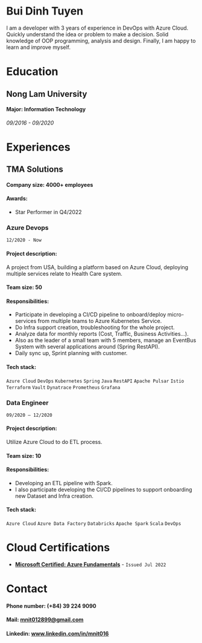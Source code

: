 # Bui Dinh Tuyen

I am a developer with 3 years of experience in DevOps with Azure Cloud.
Quickly understand the idea or problem to make a decision.
Solid knowledge of OOP programming, analysis and design.
Finally, I am happy to learn and improve myself.

# Education
## Nong Lam University
#### Major: Information Technology
*09/2016 - 09/2020*

# Experiences

## TMA Solutions
#### Company size: 4000+ employees
#### Awards:
- Star Performer in Q4/2022

###  Azure Devops
`12/2020 - Now`
   
#### Project description:
A project from USA, building a platform based on Azure Cloud, deploying multiple services relate to Health Care system.
#### Team size: 50
#### Responsibilities:
- Participate in developing a CI/CD pipeline to onboard/deploy micro-services from multiple teams to Azure Kubernetes Service. 
- Do Infra support creation, troubleshooting for the whole project. 
- Analyze data for monthly reports (Cost, Traffic, Business Activities...). 
- Also as the leader of a small team with 5 members, manage an EventBus System with several applications around (Spring RestAPI).
- Daily sync up, Sprint planning with customer.                          
#### Tech stack:
`Azure Cloud` `DevOps` `Kubernetes` `Spring` `Java` `RestAPI` `Apache Pulsar` `Istio` `Terraform` `Vault` `Dynatrace` `Prometheus` `Grafana`

### Data Engineer
`09/2020 – 12/2020`

#### Project description:
Utilize Azure Cloud to do ETL process.
#### Team size: 10
#### Responsibilities:
- Developing an ETL pipeline with Spark.
- I also participate developing the CI/CD pipelines to support onboarding new Dataset and Infra creation.
#### Tech stack:
`Azure Cloud` `Azure Data Factory` `Databricks` `Apache Spark` `Scala` `DevOps`

# Cloud Certifications
- [**Microsoft Certified: Azure Fundamentals**](https://www.credly.com/badges/99587416-af61-4829-840c-aaea3d17ce30?source=linked_in_profile) - `Issued Jul 2022`

# Contact
#### Phone number: (+84) 39 224 9090
#### Mail: mnit012899@gmail.com
#### Linkedin: www.linkedin.com/in/mnit016
